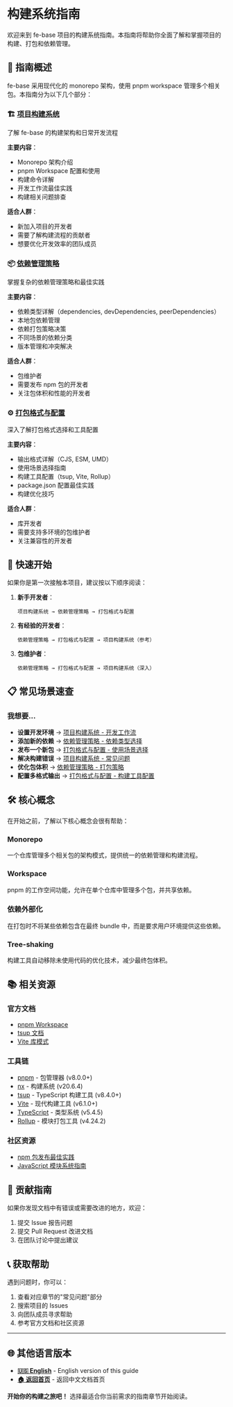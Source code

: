 # 构建系统指南

欢迎来到 fe-base 项目的构建系统指南。本指南将帮助你全面了解和掌握项目的构建、打包和依赖管理。

## 📖 指南概述

fe-base 采用现代化的 monorepo 架构，使用 pnpm workspace 管理多个相关包。本指南分为以下几个部分：

### 🏗️ [项目构建系统](./project-build-system.md)
了解 fe-base 的构建架构和日常开发流程

**主要内容**：
- Monorepo 架构介绍
- pnpm Workspace 配置和使用
- 构建命令详解
- 开发工作流最佳实践
- 构建相关问题排查

**适合人群**：
- 新加入项目的开发者
- 需要了解构建流程的贡献者
- 想要优化开发效率的团队成员

### 📦 [依赖管理策略](./dependency-management.md)
掌握复杂的依赖管理策略和最佳实践

**主要内容**：
- 依赖类型详解（dependencies, devDependencies, peerDependencies）
- 本地包依赖管理
- 依赖打包策略决策
- 不同场景的依赖分类
- 版本管理和冲突解决

**适合人群**：
- 包维护者
- 需要发布 npm 包的开发者
- 关注包体积和性能的开发者

### ⚙️ [打包格式与配置](./build-formats-config.md)
深入了解打包格式选择和工具配置

**主要内容**：
- 输出格式详解（CJS, ESM, UMD）
- 使用场景选择指南
- 构建工具配置（tsup, Vite, Rollup）
- package.json 配置最佳实践
- 构建优化技巧

**适合人群**：
- 库开发者
- 需要支持多环境的包维护者
- 关注兼容性的开发者

## 🚀 快速开始

如果你是第一次接触本项目，建议按以下顺序阅读：

1. **新手开发者**：
   ```
   项目构建系统 → 依赖管理策略 → 打包格式与配置
   ```

2. **有经验的开发者**：
   ```
   依赖管理策略 → 打包格式与配置 → 项目构建系统（参考）
   ```

3. **包维护者**：
   ```
   依赖管理策略 → 打包格式与配置 → 项目构建系统（深入）
   ```

## 📋 常见场景速查

### 我想要...

- **设置开发环境** → [项目构建系统 - 开发工作流](./project-build-system.md#开发工作流)
- **添加新的依赖** → [依赖管理策略 - 依赖类型选择](./dependency-management.md#依赖类型详解)
- **发布一个新包** → [打包格式与配置 - 使用场景选择](./build-formats-config.md#使用场景选择)
- **解决构建错误** → [项目构建系统 - 常见问题](./project-build-system.md#常见问题)
- **优化包体积** → [依赖管理策略 - 打包策略](./dependency-management.md#依赖打包策略)
- **配置多格式输出** → [打包格式与配置 - 构建工具配置](./build-formats-config.md#构建工具配置)

## 🛠️ 核心概念

在开始之前，了解以下核心概念会很有帮助：

### Monorepo
一个仓库管理多个相关包的架构模式，提供统一的依赖管理和构建流程。

### Workspace
pnpm 的工作空间功能，允许在单个仓库中管理多个包，并共享依赖。

### 依赖外部化
在打包时不将某些依赖包含在最终 bundle 中，而是要求用户环境提供这些依赖。

### Tree-shaking
构建工具自动移除未使用代码的优化技术，减少最终包体积。

## 📚 相关资源

### 官方文档
- [pnpm Workspace](https://pnpm.io/workspaces)
- [tsup 文档](https://tsup.egoist.dev/)
- [Vite 库模式](https://vitejs.dev/guide/build.html#library-mode)

### 工具链
- [pnpm](https://pnpm.io/) - 包管理器 (v8.0.0+)
- [nx](https://nx.dev/) - 构建系统 (v20.6.4)
- [tsup](https://tsup.egoist.dev/) - TypeScript 构建工具 (v8.4.0+)
- [Vite](https://vitejs.dev/) - 现代构建工具 (v6.1.0+)
- [TypeScript](https://www.typescriptlang.org/) - 类型系统 (v5.4.5)
- [Rollup](https://rollupjs.org/) - 模块打包工具 (v4.24.2)

### 社区资源
- [npm 包发布最佳实践](https://docs.npmjs.com/packages-and-modules/)
- [JavaScript 模块系统指南](https://developer.mozilla.org/en-US/docs/Web/JavaScript/Guide/Modules)

## 🤝 贡献指南

如果你发现文档中有错误或需要改进的地方，欢迎：

1. 提交 Issue 报告问题
2. 提交 Pull Request 改进文档
3. 在团队讨论中提出建议

## 📞 获取帮助

遇到问题时，你可以：

1. 查看对应章节的"常见问题"部分
2. 搜索项目的 Issues
3. 向团队成员寻求帮助
4. 参考官方文档和社区资源

---

## 🌐 其他语言版本

- **[🇺🇸 English](../../en/builder-guide/)** - English version of this guide
- **[🏠 返回首页](../index.md)** - 返回中文文档首页

**开始你的构建之旅吧！** 选择最适合你当前需求的指南章节开始阅读。
